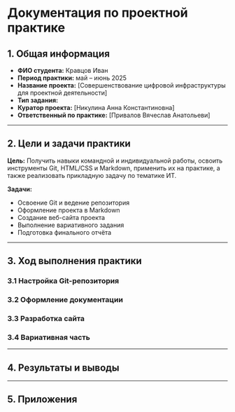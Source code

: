 # Документация по проектной практике

## 1. Общая информация

- **ФИО студента:** Кравцов Иван
- **Период практики:** май – июнь 2025
- **Название проекта:** [Совершенствование цифровой инфраструктуры для проектной деятельности]
- **Тип задания:** 
- **Куратор проекта:** [Никулина Анна Константиновна]
- **Ответственный по практике:** [Привалов Вячеслав Анатольеви]

---

## 2. Цели и задачи практики

**Цель:** Получить навыки командной и индивидуальной работы, освоить инструменты Git, HTML/CSS и Markdown, применить их на практике, а также реализовать прикладную задачу по тематике ИТ.

**Задачи:**
- Освоение Git и ведение репозитория
- Оформление проекта в Markdown
- Создание веб-сайта проекта
- Выполнение вариативного задания
- Подготовка финального отчёта

---

## 3. Ход выполнения практики

### 3.1 Настройка Git-репозитория


### 3.2 Оформление документации


### 3.3 Разработка сайта


### 3.4 Вариативная часть


---

## 4. Результаты и выводы


---

## 5. Приложения

